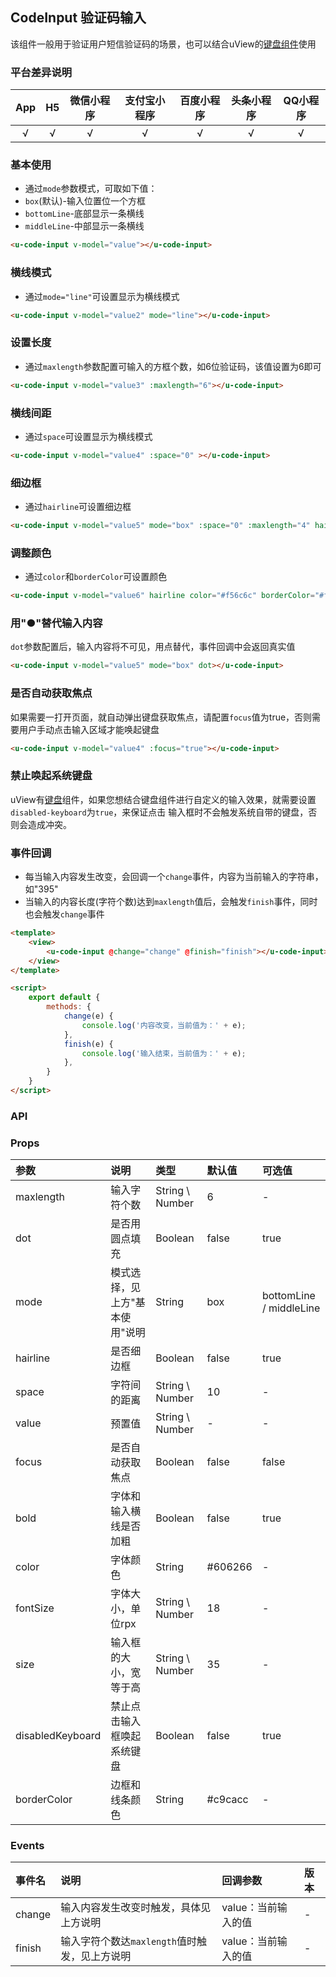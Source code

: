## CodeInput 验证码输入 <to-api/>

<demo-model url="/pages/componentsC/messageInput/index"></demo-model>


该组件一般用于验证用户短信验证码的场景，也可以结合uView的[键盘组件](/components/keyboard.html)使用

### 平台差异说明

|App|H5	|微信小程序	|支付宝小程序		|百度小程序	|头条小程序	|QQ小程序	|
|:-:|:-:|:-:		|:-:			|:-:		|:-:		|:-:		|
|√	|√	|√			|√				|√			|√			|√			|

### 基本使用

- 通过`mode`参数模式，可取如下值：
- `box`(默认)-输入位置位一个方框
- `bottomLine`-底部显示一条横线
- `middleLine`-中部显示一条横线

```html
<u-code-input v-model="value"></u-code-input>
```

### 横线模式

- 通过`mode="line"`可设置显示为横线模式

```html
<u-code-input v-model="value2" mode="line"></u-code-input>
```

### 设置长度

- 通过`maxlength`参数配置可输入的方框个数，如6位验证码，该值设置为6即可

```html
<u-code-input v-model="value3" :maxlength="6"></u-code-input>
```

### 横线间距

- 通过`space`可设置显示为横线模式

```html
<u-code-input v-model="value4" :space="0" ></u-code-input>
```

### 细边框

- 通过`hairline`可设置细边框

```html
<u-code-input v-model="value5" mode="box" :space="0" :maxlength="4" hairline></u-code-input>
```

### 调整颜色

- 通过`color`和`borderColor`可设置颜色

```html
<u-code-input v-model="value6" hairline color="#f56c6c" borderColor="#f56c6c"></u-code-input>
```

### 用"●"替代输入内容

`dot`参数配置后，输入内容将不可见，用点替代，事件回调中会返回真实值

```html
<u-code-input v-model="value5" mode="box" dot></u-code-input>
```

### 是否自动获取焦点

如果需要一打开页面，就自动弹出键盘获取焦点，请配置`focus`值为true，否则需要用户手动点击输入区域才能唤起键盘

```html
<u-code-input v-model="value4" :focus="true"></u-code-input>
```

### 禁止唤起系统键盘

uView有[键盘](/components/keyboard.html)组件，如果您想结合键盘组件进行自定义的输入效果，就需要设置`disabled-keyboard`为`true`，来保证点击
输入框时不会触发系统自带的键盘，否则会造成冲突。

### 事件回调

- 每当输入内容发生改变，会回调一个`change`事件，内容为当前输入的字符串，如"395"
- 当输入的内容长度(字符个数)达到`maxlength`值后，会触发`finish`事件，同时也会触发`change`事件

```html
<template>
	<view>
		<u-code-input @change="change" @finish="finish"></u-code-input>
	</view>
</template>

<script>
	export default {
		methods: {
			change(e) {
				console.log('内容改变，当前值为：' + e);
			},
			finish(e) {
				console.log('输入结束，当前值为：' + e);
			},
		}
	}
</script>
```

### API

### Props

| 参数				| 说明						| 类型				| 默认值		|  可选值					|
|:-					|:-							|:-					|:-			|:-							|
| maxlength			| 输入字符个数				| String \ Number	| 6			| -							|
| dot				| 是否用圆点填充				| Boolean			| false		| true						|
| mode				| 模式选择，见上方"基本使用"说明	| String			| box		| bottomLine / middleLine	|
| hairline			| 是否细边框					| Boolean			| false		| true						|
| space				| 字符间的距离				| String \ Number	| 10		| -							|
| value				| 预置值						| String \ Number	| -			| -							|
| focus				| 是否自动获取焦点				| Boolean			| false		| false						|
| bold				| 字体和输入横线是否加粗		| Boolean			| false		| true						|
| color				| 字体颜色					| String			| #606266	| -							|
| fontSize			| 字体大小，单位rpx			| String \ Number	| 18		| -							|
| size				| 输入框的大小，宽等于高		| String \ Number	| 35		| -							|
| disabledKeyboard	| 禁止点击输入框唤起系统键盘		| Boolean			| false		| true						|
| borderColor		| 边框和线条颜色				| String			| #c9cacc	| -							|

### Events

| 事件名| 说明										| 回调参数			| 版本	|
| :-	| :-										| :-				| :-	|
| change| 输入内容发生改变时触发，具体见上方说明			| value：当前输入的值	| -		|
| finish| 输入字符个数达`maxlength`值时触发，见上方说明	| value：当前输入的值	| -		|

